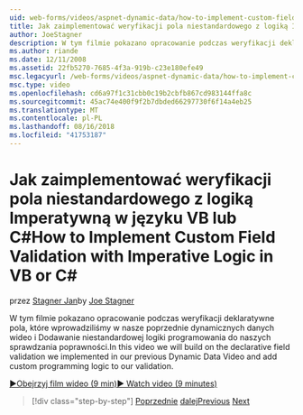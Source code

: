 ```yaml
---
uid: web-forms/videos/aspnet-dynamic-data/how-to-implement-custom-field-validation-with-imperative-logic-in-vb-or-c
title: Jak zaimplementować weryfikacji pola niestandardowego z logiką Imperatywną w języku VB lub C# | Dokumentacja firmy Microsoft
author: JoeStagner
description: W tym filmie pokazano opracowanie podczas weryfikacji deklaratywne pola, które wprowadziliśmy w nasze poprzednie dynamicznych danych wideo i Dodawanie niestandardowej logiki programowania do naszych val...
ms.author: riande
ms.date: 12/11/2008
ms.assetid: 22fb5270-7685-4f3a-919b-c23e180efe49
msc.legacyurl: /web-forms/videos/aspnet-dynamic-data/how-to-implement-custom-field-validation-with-imperative-logic-in-vb-or-c
msc.type: video
ms.openlocfilehash: cd6a97f1c31cbb0c19b2cbfb867cd983144ffa8c
ms.sourcegitcommit: 45ac74e400f9f2b7dbded66297730f6f14a4eb25
ms.translationtype: MT
ms.contentlocale: pl-PL
ms.lasthandoff: 08/16/2018
ms.locfileid: "41753187"
---
```

<a name="how-to-implement-custom-field-validation-with-imperative-logic-in-vb-or-c"></a><span data-ttu-id="c2784-103">Jak zaimplementować weryfikacji pola niestandardowego z logiką Imperatywną w języku VB lub C#</span><span class="sxs-lookup"><span data-stu-id="c2784-103">How to Implement Custom Field Validation with Imperative Logic in VB or C#</span></span>
====================
<span data-ttu-id="c2784-104">przez [Stagner Jan](https://github.com/JoeStagner)</span><span class="sxs-lookup"><span data-stu-id="c2784-104">by [Joe Stagner](https://github.com/JoeStagner)</span></span>

<span data-ttu-id="c2784-105">W tym filmie pokazano opracowanie podczas weryfikacji deklaratywne pola, które wprowadziliśmy w nasze poprzednie dynamicznych danych wideo i Dodawanie niestandardowej logiki programowania do naszych sprawdzania poprawności.</span><span class="sxs-lookup"><span data-stu-id="c2784-105">In this video we will build on the declarative field validation we implemented in our previous Dynamic Data Video and add custom programming logic to our validation.</span></span>

[<span data-ttu-id="c2784-106">&#9654;Obejrzyj film wideo (9 min)</span><span class="sxs-lookup"><span data-stu-id="c2784-106">&#9654; Watch video (9 minutes)</span></span>](https://channel9.msdn.com/Blogs/ASP-NET-Site-Videos/how-to-implement-custom-field-validation-with-imperative-logic-in-vb-or-c)

> [!div class="step-by-step"]
> <span data-ttu-id="c2784-107">[Poprzednie](how-to-use-attribute-validation-in-aspnet-dynamic-data-applications.md)
> [dalej](how-to-remove-columns-from-your-dynamicdata-data-grids.md)</span><span class="sxs-lookup"><span data-stu-id="c2784-107">[Previous](how-to-use-attribute-validation-in-aspnet-dynamic-data-applications.md)
[Next](how-to-remove-columns-from-your-dynamicdata-data-grids.md)</span></span>
